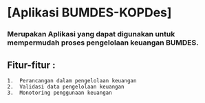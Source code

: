 # [Aplikasi BUMDES-KOPDes]

### Merupakan Aplikasi  yang dapat digunakan untuk mempermudah proses pengelolaan keuangan BUMDES.


## Fitur-fitur :
```
1.  Perancangan dalam pengelolaan keuangan 
2.  Validasi data pengelolaan keuangan 
3.  Monotoring penggunaan keuangan 
```


